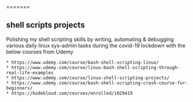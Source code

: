 =======
## shell scripts projects ##
Polishing my shell scripting skills by writing, automating & debugging various daily linux sys-admin tasks during the covid-19 lockdown with the below courses from Udemy

```
* https://www.udemy.com/course/bash-shell-scripting-linux/
* https://www.udemy.com/course/linux-bash-shell-scripting-through-real-life-examples
* https://www.udemy.com/course/linux-shell-scripting-projects/
* https://www.udemy.com/course/bash-shell-scripting-crash-course-for-beginners/
* https://kodekloud.com/courses/enrolled/1029419
```
